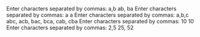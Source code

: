 Enter characters separated by commas: a,b
ab, ba
Enter characters separated by commas: a
a
Enter characters separated by commas: a,b,c
abc, acb, bac, bca, cab, cba
Enter characters separated by commas: 10
10
Enter characters separated by commas: 2,5
25, 52
